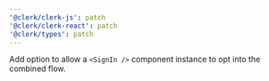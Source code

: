```yaml
---
'@clerk/clerk-js': patch
'@clerk/clerk-react': patch
'@clerk/types': patch
---
```


Add option to allow a `<SignIn />` component instance to opt into the combined flow.
